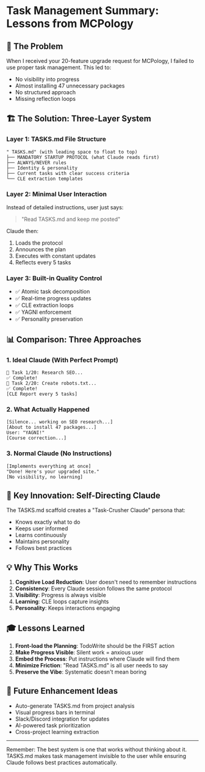 # Task Management Summary: Lessons from MCPology

## 🎯 The Problem

When I received your 20-feature upgrade request for MCPology, I failed to use proper task management. This led to:
- No visibility into progress
- Almost installing 47 unnecessary packages
- No structured approach
- Missing reflection loops

## 🏗️ The Solution: Three-Layer System

### Layer 1: TASKS.md File Structure
```
" TASKS.md" (with leading space to float to top)
├── MANDATORY STARTUP PROTOCOL (what Claude reads first)
├── ALWAYS/NEVER rules
├── Identity & personality
├── Current tasks with clear success criteria
└── CLE extraction templates
```

### Layer 2: Minimal User Interaction
Instead of detailed instructions, user just says:
> "Read TASKS.md and keep me posted"

Claude then:
1. Loads the protocol
2. Announces the plan
3. Executes with constant updates
4. Reflects every 5 tasks

### Layer 3: Built-in Quality Control
- ✅ Atomic task decomposition
- ✅ Real-time progress updates  
- ✅ CLE extraction loops
- ✅ YAGNI enforcement
- ✅ Personality preservation

## 📊 Comparison: Three Approaches

### 1. Ideal Claude (With Perfect Prompt)
```
🔄 Task 1/20: Research SEO...
✅ Complete!
🔄 Task 2/20: Create robots.txt...
✅ Complete!
[CLE Report every 5 tasks]
```

### 2. What Actually Happened
```
[Silence... working on SEO research...]
[About to install 47 packages...]
User: "YAGNI!"
[Course correction...]
```

### 3. Normal Claude (No Instructions)
```
[Implements everything at once]
"Done! Here's your upgraded site."
[No visibility, no learning]
```

## 🚀 Key Innovation: Self-Directing Claude

The TASKS.md scaffold creates a "Task-Crusher Claude" persona that:
- Knows exactly what to do
- Keeps user informed
- Learns continuously
- Maintains personality
- Follows best practices

## 💡 Why This Works

1. **Cognitive Load Reduction**: User doesn't need to remember instructions
2. **Consistency**: Every Claude session follows the same protocol
3. **Visibility**: Progress is always visible
4. **Learning**: CLE loops capture insights
5. **Personality**: Keeps interactions engaging

## 🎓 Lessons Learned

1. **Front-load the Planning**: TodoWrite should be the FIRST action
2. **Make Progress Visible**: Silent work = anxious user
3. **Embed the Process**: Put instructions where Claude will find them
4. **Minimize Friction**: "Read TASKS.md" is all user needs to say
5. **Preserve the Vibe**: Systematic doesn't mean boring

## 🔮 Future Enhancement Ideas

- Auto-generate TASKS.md from project analysis
- Visual progress bars in terminal
- Slack/Discord integration for updates
- AI-powered task prioritization
- Cross-project learning extraction

---

Remember: The best system is one that works without thinking about it. TASKS.md makes task management invisible to the user while ensuring Claude follows best practices automatically.